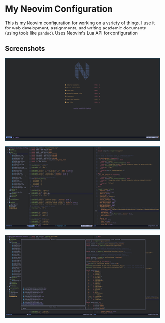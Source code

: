 # My Neovim Configuration

This is my Neovim configuration for working on a variety of things. I use it for web development, assignments, and writing academic documents (using tools like `pandoc`). Uses Neovim's Lua API for configuration.

## Screenshots

![Start Screen](screenshots/start.png)

![Couple of splits open](screenshots/busy.png)

![Searching for files](screenshots/telescope.png)
